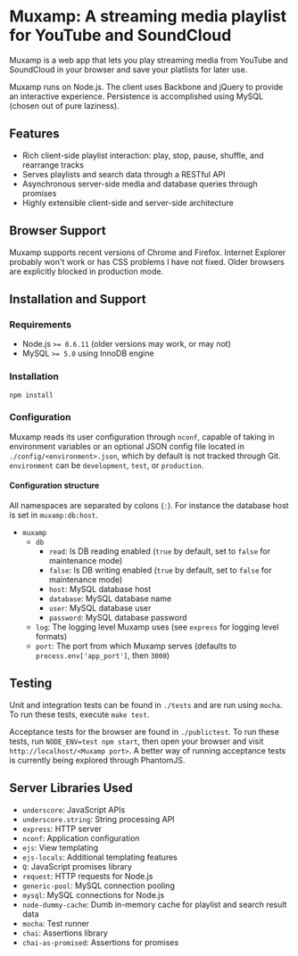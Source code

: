 # Muxamp: A streaming media playlist for YouTube and SoundCloud

Muxamp is a web app that lets you play streaming media from YouTube and SoundCloud in your browser and save your platlists for later use.

Muxamp runs on Node.js. The client uses Backbone and jQuery to provide an interactive experience. Persistence is accomplished using MySQL (chosen out of pure laziness).

## Features

 * Rich client-side playlist interaction: play, stop, pause, shuffle, and rearrange tracks
 * Serves playlists and search data through a RESTful API
 * Asynchronous server-side media and database queries through promises
 * Highly extensible client-side and server-side architecture

## Browser Support

Muxamp supports recent versions of Chrome and Firefox. Internet Explorer probably won't work or has CSS problems I have not fixed. Older browsers are explicitly blocked in production mode.

## Installation and Support

### Requirements

 * Node.js `>= 0.6.11` (older versions may work, or may not)
 * MySQL `>= 5.0` using InnoDB engine

### Installation

`npm install`

### Configuration

Muxamp reads its user configuration through `nconf`, capable of taking in environment variables or an optional JSON config file located in `./config/<environment>.json`, which by default is not tracked through Git. `environment` can be `development`, `test`, or `production`.

#### Configuration structure

All namespaces are separated by colons (`:`). For instance the database host is set in `muxamp:db:host`.

 * `muxamp`
 	* `db`
 		* `read`: Is DB reading enabled (`true` by default, set to `false` for maintenance mode)
 		* `false`: Is DB writing enabled (`true` by default, set to `false` for maintenance mode)
 		* `host`: MySQL database host
 		* `database`: MySQL database name
 		* `user`: MySQL database user
 		* `password`: MySQL database password
 	* `log`: The logging level Muxamp uses (see `express` for logging level formats)
 	* `port`: The port from which Muxamp serves (defaults to `process.env['app_port']`, then `3000`)

## Testing

Unit and integration tests can be found in `./tests` and are run using `mocha`. To run these tests, execute `make test`.

Acceptance tests for the browser are found in `./publictest`. To run these tests, run `NODE_ENV=test npm start`, then open your browser and visit `http://localhost/<Muxamp port>`. A better way of running acceptance tests is currently being explored through PhantomJS.

## Server Libraries Used

* `underscore`: JavaScript APIs
* `underscore.string`: String processing API
* `express`: HTTP server
* `nconf`: Application configuration
* `ejs`: View templating
* `ejs-locals`: Additional templating features
* `Q`: JavaScript promises library
* `request`: HTTP requests for Node.js
* `generic-pool`: MySQL connection pooling
* `mysql`: MySQL connections for Node.js
* `node-dummy-cache`: Dumb in-memory cache for playlist and search result data
* `mocha`: Test runner
* `chai`: Assertions library
* `chai-as-promised`: Assertions for promises